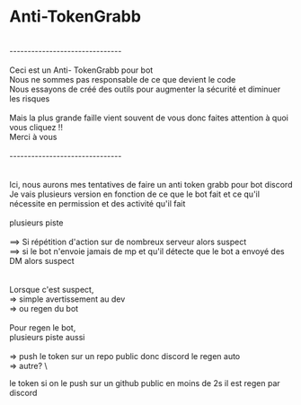 # Anti-TokenGrabb

\
------------------------------- \
\
Ceci est un Anti- TokenGrabb pour bot\
Nous ne sommes pas responsable de ce que devient le code\
Nous essayons de créé des outils pour augmenter la sécurité et diminuer les risques \
\
Mais la plus grande faille vient souvent de vous donc faites attention à quoi vous cliquez !!\
Merci à vous \
\
------------------------------- \
\
\
Ici, nous aurons mes tentatives de faire un anti token grabb pour bot discord\
Je vais plusieurs version en fonction de ce que le bot fait et ce qu'il nécessite en permission et des activité qu'il fait\
\
plusieurs piste\
\
==> Si répétition d'action sur de nombreux serveur alors suspect\
==> si le bot n'envoie jamais de mp et qu'il détecte que le bot a envoyé des DM alors suspect \
\
\
Lorsque c'est suspect,\
=> simple avertissement au dev \
=> ou regen du bot \
\
Pour regen le bot,\
plusieurs piste aussi \
\
=> push le token sur un repo public donc discord le regen auto \
=> autre? \

le token si on le push sur un github public en moins de 2s il est regen par discord

